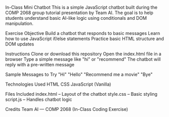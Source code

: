In-Class Mini Chatbot
This is a simple JavaScript chatbot built during the COMP 2068 group tutorial presentation by Team AI. The goal is to help students understand basic AI-like logic using conditionals and DOM manipulation.

Exercise Objective
Build a chatbot that responds to basic messages
Learn how to use JavaScript if/else statements
Practice basic HTML structure and DOM updates

Instructions
Clone or download this repository
Open the index.html file in a browser
Type a simple message like "hi" or "recommend"
The chatbot will reply with a pre-written message

Sample Messages to Try
"Hi"
"Hello"
"Recommend me a movie"
"Bye"

Technologies Used
HTML
CSS
JavaScript (Vanilla)

Files Included
index.html – Layout of the chatbot
style.css – Basic styling
script.js – Handles chatbot logic

Credits
Team AI — COMP 2068 (In-Class Coding Exercise)
